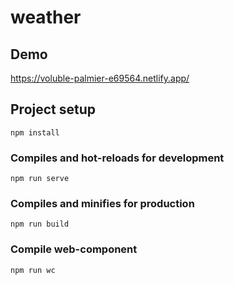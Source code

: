 # weather

## Demo

https://voluble-palmier-e69564.netlify.app/

## Project setup
```
npm install
```

### Compiles and hot-reloads for development
```
npm run serve
```

### Compiles and minifies for production
```
npm run build
```

### Compile web-component
```
npm run wc
```
